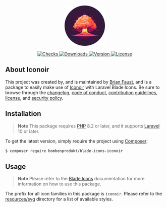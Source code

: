 <p align="center">
    <a href="https://bombenprodukt.com" target="_blank">
        <img src="https://raw.githubusercontent.com/BombenProdukt/assets/main/logo-text.svg" width="128" alt="BombenProdukt Logo" />
    </a>
</p>

<p align="center">
    <a href="https://github.com/faustbrian/blade-icons-iconoir/actions">
        <img src="https://badge.sh/github/check-runs/BombenProdukt/blade-icons-iconoir" alt="Checks" />
    </a>
    <a href="https://packagist.org/packages/bombenprodukt/blade-icons-iconoir">
        <img src="https://badge.sh/packagist/downloads/BombenProdukt/blade-icons-iconoir" alt="Downloads" />
    </a>
    <a href="https://packagist.org/packages/bombenprodukt/blade-icons-iconoir">
        <img src="https://badge.sh/packagist/version/BombenProdukt/blade-icons-iconoir" alt="Version" />
    </a>
    <a href="https://packagist.org/packages/bombenprodukt/blade-icons-iconoir">
        <img src="https://badge.sh/packagist/license/BombenProdukt/blade-icons-iconoir" alt="License" />
    </a>
</p>

## About Iconoir

This project was created by, and is maintained by [Brian Faust](https://github.com/faustbrian), and is a package to easily make use of [Iconoir](https://iconoir.com/) with Laravel Blade Icons. Be sure to browse through the [changelog](CHANGELOG.md), [code of conduct](.github/CODE_OF_CONDUCT.md), [contribution guidelines](.github/CONTRIBUTING.md), [license](LICENSE), and [security policy](.github/SECURITY.md).

## Installation

> **Note**
> This package requires [PHP](https://www.php.net/) 8.2 or later, and it supports [Laravel](https://laravel.com/) 10 or later.

To get the latest version, simply require the project using [Composer](https://getcomposer.org/):

```bash
$ composer require bombenprodukt/blade-icons-iconoir
```

## Usage

> **Note**
> Please refer to the [Blade Icons](https://github.com/faustbrian/blade-icons) documentation for more information on how to use this package.

The prefix for all icon families in this package is `iconoir`. Please refer to the [resources/svg](/resources/svg) directory for a list of available styles.
